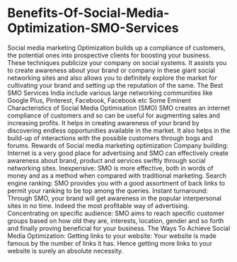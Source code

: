# Benefits-Of-Social-Media-Optimization-SMO-Services
Social media marketing Optimization builds up a compliance of customers, the potential ones into prospective clients for boosting your business. These techniques publicize your company on social systems. It assists you to create awareness about your brand or company in these giant social networking sites and also allows you to definitely explore the market for cultivating your brand and setting up the reputation of the same. The Best SMO Services India include various large networking communities like Google Plus, Pinterest, Facebook, Facebook etc  Some Eminent Characteristics of Social Media Optimisation (SMO) SMO creates an internet compliance of customers and so can be useful for augmenting sales and increasing profits. It helps in creating awareness of your brand by discovering endless opportunities available in the market. It also helps in the build-up of interactions with the possible customers through bogs and forums. Rewards of Social media marketing optimization  Company building:  Internet is a very good place for advertising and SMO can effectively create awareness about brand, product and services swiftly through social networking sites.  Inexpensive:  SMO is more effective, both in words of money and as a method when compared with traditional marketing.  Search engine ranking:  SMO provides you with a good assortment of back links to permit your ranking to be top among the queries.  Instant turnaround:  Through SMO, your brand will get awareness in the popular interpersonal sites in no time. Indeed the most profitable way of advertising.  Concentrating on specific audience: SMO aims to reach specific customer groups based on how old they are, interests, location, gender and so forth and finally proving beneficial for your business.  The Ways To Achieve Social Media Optimization:  Getting links to your website: Your website is made famous by the number of links it has. Hence getting more links to your website is surely an absolute necessity.
